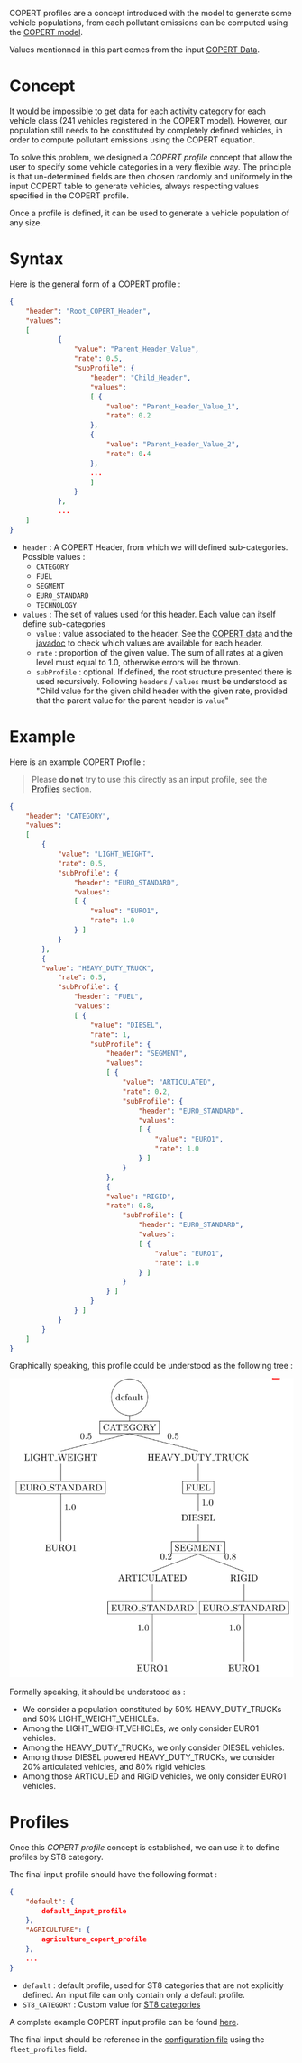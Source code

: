 COPERT profiles are a concept introduced with the model to generate some
vehicle populations, from each pollutant emissions can be computed using the
[COPERT model](https://www.emisia.com/utilities/copert/).

Values mentionned in this part comes from the input [COPERT Data](COPERT-Data.md).

# Concept

It would be impossible to get data for each activity category for each
vehicle class (241 vehicles registered in the COPERT model). However, our
population still needs to be constituted by completely defined vehicles, in
order to compute pollutant emissions using the COPERT equation.

To solve this problem, we designed a *COPERT profile* concept that allow the
user to specify some vehicle categories in a very flexible way. The principle
is that un-determined fields are then chosen randomly and uniformely in the
input COPERT table to generate vehicles, always respecting values specified in
the COPERT profile.

Once a profile is defined, it can be used to generate a vehicle population of
any size.

# Syntax

Here is the general form of a COPERT profile :
```json
{
	"header": "Root_COPERT_Header",
	"values": 
	[
			{
				"value": "Parent_Header_Value",
				"rate": 0.5,
				"subProfile": {
					"header": "Child_Header",
					"values":
					[ {
						"value": "Parent_Header_Value_1",
						"rate": 0.2 
					},
					{
						"value": "Parent_Header_Value_2",
						"rate": 0.4 
					},
					...
					]
				}
			},
			...
	]
}
```

- `header` : A COPERT Header, from which we will defined sub-categories.
	Possible values :
   - `CATEGORY`
   - `FUEL`
   - `SEGMENT`
   - `EURO_STANDARD`
   - `TECHNOLOGY`
- `values` : The set of values used for this header. Each value can itself
	define sub-categories
   - `value` : value associated to the header. See the
	   [COPERT data](COPERT-Data.md) and the
	   [javadoc](https://smartgov-liris.github.io/SmartGovLezModelUFD/org/liris/smartgov/lez/core/copert/fields/package-frame.html)
	   to check which values are available for each header.
   - `rate` : proportion of the given value. The sum of all rates at a given
	   level must equal to 1.0, otherwise errors will be thrown.
   - `subProfile` : optional. If defined, the root structure presented there is
	   used recursively. Following `headers` / `values` must be understood as
	   "Child value for the given child header with the given rate,
	   provided that the parent value for the parent header is `value`"

# Example

Here is an example COPERT Profile :
> Please **do not** try to use this directly as an input profile, see the
> [Profiles](#Profiles) section.
```json
{
	"header": "CATEGORY",
	"values": 
	[
		{
			"value": "LIGHT_WEIGHT",
			"rate": 0.5,
			"subProfile": {
				"header": "EURO_STANDARD",
				"values":
				[ {
					"value": "EURO1",
					"rate": 1.0
				} ]
			}
		},
		{
		"value": "HEAVY_DUTY_TRUCK",
			"rate": 0.5,
			"subProfile": {
				"header": "FUEL",
				"values":
				[ {
					"value": "DIESEL",
					"rate": 1,
					"subProfile": {
						"header": "SEGMENT",
						"values":
						[ {
							"value": "ARTICULATED",
							"rate": 0.2,
							"subProfile": {
								"header": "EURO_STANDARD",
								"values":
								[ {
									"value": "EURO1",
									"rate": 1.0
								} ]
							}
						},
						{
						"value": "RIGID",
						"rate": 0.8,
							"subProfile": {
								"header": "EURO_STANDARD",
								"values":
								[ {
									"value": "EURO1",
									"rate": 1.0
								} ]
							}
						} ]
					}
				} ]
			}
		}
	]
}
```

Graphically speaking, this profile could be understood as the following tree :

![COPERT Profile](/documentation/copert_profile.png)

Formally speaking, it should be understood as :
- We consider a population constituted by 50% HEAVY_DUTY_TRUCKs and 50%
	LIGHT_WEIGHT_VEHICLEs.
- Among the LIGHT_WEIGHT_VEHICLEs, we only consider EURO1 vehicles.
- Among the HEAVY_DUTY_TRUCKs, we only consider DIESEL vehicles.
- Among those DIESEL powered HEAVY_DUTY_TRUCKs, we consider 20% articulated
	vehicles, and 80% rigid vehicles.
- Among those ARTICULED and RIGID vehicles, we only consider EURO1 vehicles.

# Profiles

Once this *COPERT profile* concept is established, we can use it to define
profiles by ST8 category.

The final input profile should have the following format :
```json
{
	"default": {
		default_input_profile
	},
	"AGRICULTURE": {
		agriculture_copert_profile
	},
	...
}
```

- `default` : default profile, used for ST8 categories that are not explicitly
	defined. An input file can only contain only a default profile.
- `ST8_CATEGORY` : Custom value for [ST8
	categories](https://smartgov-liris.github.io/SmartGovLezModelUFD/org/liris/smartgov/lez/core/agent/establishment/ST8.html)

A complete example COPERT input profile can be found [here](../../input/establishment/fleetProfiles.json).

The final input should be reference in the [configuration
file](Configuration-File.md) using the `fleet_profiles` field.
